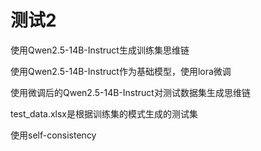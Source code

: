 <h1>测试2</h1>
<p>使用Qwen2.5-14B-Instruct生成训练集思维链</p>
<p>使用Qwen2.5-14B-Instruct作为基础模型，使用lora微调</p>
<p>使用微调后的Qwen2.5-14B-Instruct对测试数据集生成思维链</p>
<p>test_data.xlsx是根据训练集的模式生成的测试集</p>
<p>使用self-consistency</p>